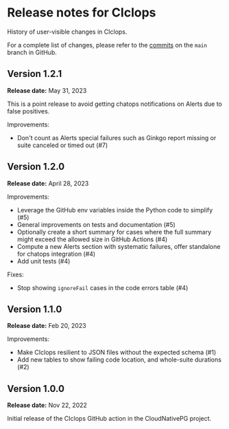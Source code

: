 # Release notes for CIclops

History of user-visible changes in CIclops.

For a complete list of changes, please refer to the
[commits](https://github.com/cloudnative-pg/ciclops/commits/main)
on the `main` branch in GitHub.

## Version 1.2.1

**Release date:** May 31, 2023

This is a point release to avoid getting chatops notifications
on Alerts due to false positives.

Improvements:

- Don't count as Alerts special failures such as Ginkgo report missing or suite
  canceled or timed out (#7)

## Version 1.2.0

**Release date:** April 28, 2023

Improvements:

- Leverage the GitHub env variables inside the Python code to simplify (#5)
- General improvements on tests and documentation (#5)
- Optionally create a short summary for cases where the full summary might
  exceed the allowed size in GitHub Actions (#4)
- Compute a new Alerts section with systematic failures, offer standalone for
  chatops integration (#4)
- Add unit tests (#4)

Fixes:

- Stop showing `ignoreFail` cases in the code errors table (#4)

## Version 1.1.0

**Release date:** Feb 20, 2023

Improvements:

- Make CIclops resilient to JSON files without the expected schema (#1)
- Add new tables to show failing code location, and whole-suite durations (#2)

## Version 1.0.0

**Release date:** Nov 22, 2022

Initial release of the CIclops GitHub action in the CloudNativePG project.
